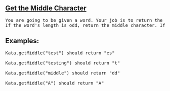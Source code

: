 <h2><a href="https://www.codewars.com/kata/56747fd5cb988479af000028">Get the Middle Character</a></h2>

<pre>You are going to be given a word. Your job is to return the middle character of the word. 
If the word's length is odd, return the middle character. If the word's length is even, return the middle 2 characters.</pre>

<h2>Examples:</h2>

<pre>Kata.getMiddle("test") should return "es"

Kata.getMiddle("testing") should return "t"

Kata.getMiddle("middle") should return "dd"

Kata.getMiddle("A") should return "A"</pre>
